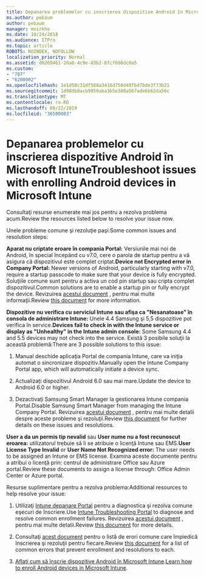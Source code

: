 ```yaml
---
title: Depanarea problemelor cu inscrierea dispozitive Android în Microsoft Intune
ms.author: pebaum
author: pebaum
manager: mnirkhe
ms.date: 10/24/2018
ms.audience: ITPro
ms.topic: article
ROBOTS: NOINDEX, NOFOLLOW
localization_priority: Normal
ms.assetid: d0269461-20a8-4c9e-83b2-8fcf608dc0a5
ms.custom:
- "787"
- "6200002"
ms.openlocfilehash: 1e1d50c31df588a3416d758d40fbd7bde3f73b21
ms.sourcegitcommit: 1d98db8acb9959aba3b5e308a567ade6b62da56c
ms.translationtype: MT
ms.contentlocale: ro-RO
ms.lasthandoff: 08/22/2019
ms.locfileid: "36500083"
---
```

# <a name="troubleshoot-issues-with-enrolling-android-devices-in-microsoft-intune"></a><span data-ttu-id="58538-102">Depanarea problemelor cu inscrierea dispozitive Android în Microsoft Intune</span><span class="sxs-lookup"><span data-stu-id="58538-102">Troubleshoot issues with enrolling Android devices in Microsoft Intune</span></span>

<span data-ttu-id="58538-103">Consultaţi resurse enumerate mai jos pentru a rezolva problema acum.</span><span class="sxs-lookup"><span data-stu-id="58538-103">Review the resources listed below to resolve your issue now.</span></span>
  
<span data-ttu-id="58538-104">Unele probleme comune şi rezoluţie paşi:</span><span class="sxs-lookup"><span data-stu-id="58538-104">Some common issues and resolution steps:</span></span>
  
 <span data-ttu-id="58538-105">**Aparat nu criptate eroare în compania Portal:** Versiunile mai noi de Android, în special începând cu v7.0, cere o parola de startup pentru a vă asigura că dispozitivul este complet criptat.</span><span class="sxs-lookup"><span data-stu-id="58538-105">**Device not Encrypted error in Company Portal:** Newer versions of Android, particularly starting with v7.0, require a startup passcode to make sure that your device is fully encrypted.</span></span> <span data-ttu-id="58538-106">Soluţiile comune sunt pentru a activa un cod pin startup sau cripta complet dispozitivul.</span><span class="sxs-lookup"><span data-stu-id="58538-106">Common solutions are to enable a startup pin or fully encrypt the device.</span></span> <span data-ttu-id="58538-107">Revizuirea [acestui document](https://docs.microsoft.com/intune-user-help/your-device-appears-encrypted-but-cp-says-otherwise-android) , pentru mai multe informaţii.</span><span class="sxs-lookup"><span data-stu-id="58538-107">Review [this document](https://docs.microsoft.com/intune-user-help/your-device-appears-encrypted-but-cp-says-otherwise-android) for more information.</span></span>
  
 <span data-ttu-id="58538-108">**Dispozitive nu verifica cu serviciul Intune sau afişa ca "Nesanatoase" în consola de administrare Intune:** Unele 4.4 Samsung şi 5,5 dispozitive pot verifica în service.</span><span class="sxs-lookup"><span data-stu-id="58538-108">**Devices fail to check in with the Intune service or display as "Unhealthy" in the Intune admin console:** Some Samsung 4.4 and 5.5 devices may not check into the service.</span></span> <span data-ttu-id="58538-109">Există 3 posibile soluţii la această problemă:</span><span class="sxs-lookup"><span data-stu-id="58538-109">There are 3 possible solutions to this issue:</span></span>
  
1. <span data-ttu-id="58538-110">Manual deschide aplicaţia Portal de compania Intune, care va iniţia automat o sincronizare dispozitiv.</span><span class="sxs-lookup"><span data-stu-id="58538-110">Manually open the Intune Company Portal app, which will automatically initiate a device sync.</span></span>

2. <span data-ttu-id="58538-111">Actualizați dispozitivul Android 6.0 sau mai mare.</span><span class="sxs-lookup"><span data-stu-id="58538-111">Update the device to Android 6.0 or higher.</span></span>

3. <span data-ttu-id="58538-112">Dezactivaţi Samsung Smart Manager la gestionarea Intune compania Portal.</span><span class="sxs-lookup"><span data-stu-id="58538-112">Disable Samsung Smart Manager from managing the Intune Company Portal.</span></span> <span data-ttu-id="58538-113">Revizuirea [acestui document](https://docs.microsoft.com/intune-classic/troubleshoot/troubleshoot-device-enrollment-in-intune#devices-fail-to-check-in-with-the-intune-service-and-display-as-unhealthy-in-the-intune-admin-console) , pentru mai multe detalii despre aceste probleme şi rezoluţii.</span><span class="sxs-lookup"><span data-stu-id="58538-113">Review [this document](https://docs.microsoft.com/intune-classic/troubleshoot/troubleshoot-device-enrollment-in-intune#devices-fail-to-check-in-with-the-intune-service-and-display-as-unhealthy-in-the-intune-admin-console) for further details on these issues and resolutions.</span></span>

 <span data-ttu-id="58538-114">**User a da un permis tip nevalid** sau **User nume nu a fost recunoscut eroarea:** utilizatorul trebuie să li se atribuie o licenţă Intune sau EMS.</span><span class="sxs-lookup"><span data-stu-id="58538-114">**User License Type Invalid** or **User Name Not Recognized error:** The user needs to be assigned an Intune or EMS license.</span></span> <span data-ttu-id="58538-115">Examina aceste documente pentru a atribui o licenţă prin: centrul de administrare Office sau Azure portal.</span><span class="sxs-lookup"><span data-stu-id="58538-115">Review these documents to assign a license through: Office Admin Center or Azure portal.</span></span>
  
<span data-ttu-id="58538-116">Resurse suplimentare pentru a rezolva problema:</span><span class="sxs-lookup"><span data-stu-id="58538-116">Additional resources to help resolve your issue:</span></span>
  
1. <span data-ttu-id="58538-117">Utilizaţi [Intune depanare Portal](https://devicemanagement.microsoft.com/#blade/Microsoft_Intune_DeviceSettings/TroubleshootBlade) pentru a diagnostica şi rezolva comune eşecuri de înscriere.</span><span class="sxs-lookup"><span data-stu-id="58538-117">Use [Intune Troubleshooting Portal](https://devicemanagement.microsoft.com/#blade/Microsoft_Intune_DeviceSettings/TroubleshootBlade) to diagnose and resolve common enrollment failures.</span></span> <span data-ttu-id="58538-118">Revizuirea [acestui document](https://docs.microsoft.com/intune/help-desk-operators) , pentru mai multe detalii.</span><span class="sxs-lookup"><span data-stu-id="58538-118">Review [this document](https://docs.microsoft.com/intune/help-desk-operators) for more details.</span></span>

2. <span data-ttu-id="58538-119">Consultaţi [acest document](https://docs.microsoft.com/intune-classic/Troubleshoot/troubleshoot-device-enrollment-in-intune) pentru o listă de erori comune care împiedică înscrierea şi rezoluţii pentru fiecare.</span><span class="sxs-lookup"><span data-stu-id="58538-119">Review [this document](https://docs.microsoft.com/intune-classic/Troubleshoot/troubleshoot-device-enrollment-in-intune) for a list of common errors that prevent enrollment and resolutions to each.</span></span>

3. <span data-ttu-id="58538-120">[Aflaţi cum să înscrie dispozitive Android în Microsoft Intune](https://docs.microsoft.com/intune/android-enroll).</span><span class="sxs-lookup"><span data-stu-id="58538-120">[Learn how to enroll Android devices in Microsoft Intune](https://docs.microsoft.com/intune/android-enroll).</span></span>
